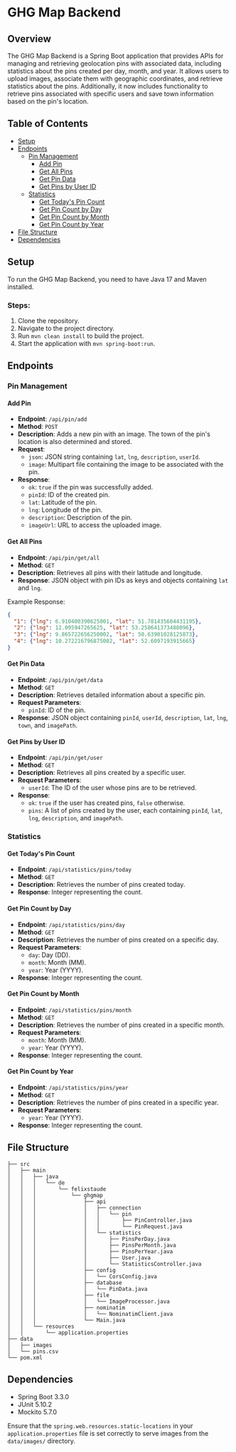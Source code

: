 
# GHG Map Backend

## Overview
The GHG Map Backend is a Spring Boot application that provides APIs for managing and retrieving geolocation pins with associated data, including statistics about the pins created per day, month, and year. It allows users to upload images, associate them with geographic coordinates, and retrieve statistics about the pins. Additionally, it now includes functionality to retrieve pins associated with specific users and save town information based on the pin's location.

## Table of Contents
- [Setup](#setup)
- [Endpoints](#endpoints)
    - [Pin Management](#pin-management)
        - [Add Pin](#add-pin)
        - [Get All Pins](#get-all-pins)
        - [Get Pin Data](#get-pin-data)
        - [Get Pins by User ID](#get-pins-by-user-id)
    - [Statistics](#statistics)
        - [Get Today's Pin Count](#get-todays-pin-count)
        - [Get Pin Count by Day](#get-pin-count-by-day)
        - [Get Pin Count by Month](#get-pin-count-by-month)
        - [Get Pin Count by Year](#get-pin-count-by-year)
- [File Structure](#file-structure)
- [Dependencies](#dependencies)

## Setup
To run the GHG Map Backend, you need to have Java 17 and Maven installed.

### Steps:
1. Clone the repository.
2. Navigate to the project directory.
3. Run `mvn clean install` to build the project.
4. Start the application with `mvn spring-boot:run`.

## Endpoints

### Pin Management

#### Add Pin
- **Endpoint**: `/api/pin/add`
- **Method**: `POST`
- **Description**: Adds a new pin with an image. The town of the pin's location is also determined and stored.
- **Request**:
    - `json`: JSON string containing `lat`, `lng`, `description`, `userId`.
    - `image`: Multipart file containing the image to be associated with the pin.
- **Response**:
    - `ok`: `true` if the pin was successfully added.
    - `pinId`: ID of the created pin.
    - `lat`: Latitude of the pin.
    - `lng`: Longitude of the pin.
    - `description`: Description of the pin.
    - `imageUrl`: URL to access the uploaded image.

#### Get All Pins
- **Endpoint**: `/api/pin/get/all`
- **Method**: `GET`
- **Description**: Retrieves all pins with their latitude and longitude.
- **Response**: JSON object with pin IDs as keys and objects containing `lat` and `lng`.

Example Response:
```json
{
  "1": {"lng": 6.910400390625001, "lat": 51.781435604431195},
  "2": {"lng": 12.095947265625, "lat": 53.258641373488096},
  "3": {"lng": 9.865722656250002, "lat": 50.63901028125873},
  "4": {"lng": 10.272216796875002, "lat": 52.6097193915665}
}
```

#### Get Pin Data
- **Endpoint**: `/api/pin/get/data`
- **Method**: `GET`
- **Description**: Retrieves detailed information about a specific pin.
- **Request Parameters**:
    - `pinId`: ID of the pin.
- **Response**: JSON object containing `pinId`, `userId`, `description`, `lat`, `lng`, `town`, and `imagePath`.

#### Get Pins by User ID
- **Endpoint**: `/api/pin/get/user`
- **Method**: `GET`
- **Description**: Retrieves all pins created by a specific user.
- **Request Parameters**:
    - `userId`: The ID of the user whose pins are to be retrieved.
- **Response**:
    - `ok`: `true` if the user has created pins, `false` otherwise.
    - `pins`: A list of pins created by the user, each containing `pinId`, `lat`, `lng`, `description`, and `imagePath`.

### Statistics

#### Get Today's Pin Count
- **Endpoint**: `/api/statistics/pins/today`
- **Method**: `GET`
- **Description**: Retrieves the number of pins created today.
- **Response**: Integer representing the count.

#### Get Pin Count by Day
- **Endpoint**: `/api/statistics/pins/day`
- **Method**: `GET`
- **Description**: Retrieves the number of pins created on a specific day.
- **Request Parameters**:
    - `day`: Day (DD).
    - `month`: Month (MM).
    - `year`: Year (YYYY).
- **Response**: Integer representing the count.

#### Get Pin Count by Month
- **Endpoint**: `/api/statistics/pins/month`
- **Method**: `GET`
- **Description**: Retrieves the number of pins created in a specific month.
- **Request Parameters**:
    - `month`: Month (MM).
    - `year`: Year (YYYY).
- **Response**: Integer representing the count.

#### Get Pin Count by Year
- **Endpoint**: `/api/statistics/pins/year`
- **Method**: `GET`
- **Description**: Retrieves the number of pins created in a specific year.
- **Request Parameters**:
    - `year`: Year (YYYY).
- **Response**: Integer representing the count.

## File Structure

```
├── src
│   ├── main
│   │   ├── java
│   │   │   └── de
│   │   │       └── felixstaude
│   │   │           └── ghgmap
│   │   │               ├── api
│   │   │               │   ├── connection
│   │   │               │   │   └── pin
│   │   │               │   │       ├── PinController.java
│   │   │               │   │       └── PinRequest.java
│   │   │               │   └── statistics
│   │   │               │       ├── PinsPerDay.java
│   │   │               │       ├── PinsPerMonth.java
│   │   │               │       ├── PinsPerYear.java
│   │   │               │       ├── User.java
│   │   │               │       └── StatisticsController.java
│   │   │               ├── config
│   │   │               │   └── CorsConfig.java
│   │   │               ├── database
│   │   │               │   └── PinData.java
│   │   │               ├── file
│   │   │               │   └── ImageProcessor.java
│   │   │               ├── nominatim
│   │   │               │   └── NominatimClient.java
│   │   │               └── Main.java
│   │   └── resources
│   │       └── application.properties
├── data
│   ├── images
│   └── pins.csv
└── pom.xml
```

## Dependencies
- Spring Boot 3.3.0
- JUnit 5.10.2
- Mockito 5.7.0

Ensure that the `spring.web.resources.static-locations` in your `application.properties` file is set correctly to serve images from the `data/images/` directory.